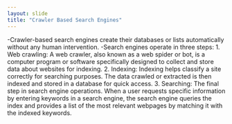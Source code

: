```yaml
---
layout: slide
title: "Crawler Based Search Engines"
---
```

<body> 
    -Crawler-based search engines create their databases or lists automatically without any human intervention.
-Search engines operate in three steps:
    1. Web crawling: A web crawler, also known as a web spider or bot, is a computer program or software specifically designed to collect and store data about websites for indexing.
   2. Indexing: Indexing helps classify a site correctly for searching purposes. The data crawled or extracted is then indexed and stored in a database for quick access.
   3. Searching: The final step in search engine operations. When a user requests specific information by entering keywords in a search engine, the search engine queries the index and provides a list of the most relevant webpages by matching it with the indexed keywords.
</body>
